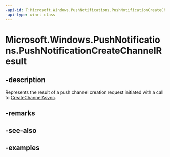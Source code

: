 ```yaml
---
-api-id: T:Microsoft.Windows.PushNotifications.PushNotificationCreateChannelResult
-api-type: winrt class
---
```


# Microsoft.Windows.PushNotifications.PushNotificationCreateChannelResult

<!--
public sealed class PushNotificationCreateChannelResult
-->


## -description

Represents the result of a push channel creation request initiated with a call to [CreateChannelAsync](xref:Microsoft.Windows.PushNotifications.PushNotificationManager.CreateChannelAsync(System.Guid)).

## -remarks

## -see-also

## -examples


